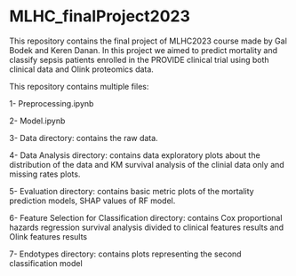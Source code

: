 # MLHC_finalProject2023
This repository contains the final project of MLHC2023 course made by Gal Bodek and Keren Danan.
In this project we aimed to predict mortality and classify sepsis patients enrolled in the PROVIDE clinical trial using both clinical data and 
Olink proteomics data. 

This repository contains multiple files: 

1- Preprocessing.ipynb 

2- Model.ipynb

3- Data directory: contains the raw data. 

4- Data Analysis directory: contains data exploratory plots about the distribution of the data and KM survival analysis of the clinial data only and missing rates plots.

5- Evaluation directory: contains basic metric plots of the mortality prediction models, SHAP values of RF model. 

6- Feature Selection for Classification directory: contains Cox proportional hazards regression survival analysis divided to clinical features results and Olink features results 

7- Endotypes directory: contains plots representing the second classification model
